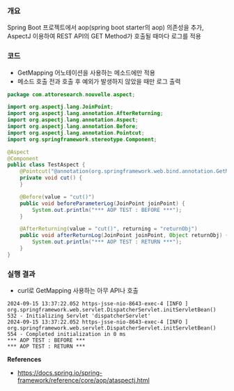 ### 개요
Spring Boot 프로젝트에서 aop(spring boot starter의 aop) 의존성을 추가, AspectJ 이용하여 REST API의 GET Method가 호출될 때마다 로그를 적용

### 코드
- GetMapping 어노테이션을 사용하는 메소드에만 적용
- 메소드 호출 전과 호출 후 예외가 발생하지 않았을 때만 로그 출력
```java
package com.attoresearch.nouvelle.aspect;

import org.aspectj.lang.JoinPoint;
import org.aspectj.lang.annotation.AfterReturning;
import org.aspectj.lang.annotation.Aspect;
import org.aspectj.lang.annotation.Before;
import org.aspectj.lang.annotation.Pointcut;
import org.springframework.stereotype.Component;

@Aspect
@Component
public class TestAspect {
    @Pointcut("@annotation(org.springframework.web.bind.annotation.GetMapping)")
    private void cut() {
    }

    @Before(value = "cut()")
    public void beforeParameterLog(JoinPoint joinPoint) {
        System.out.println("*** AOP TEST : BEFORE ***");
    }

    @AfterReturning(value = "cut()", returning = "returnObj")
    public void afterReturnLog(JoinPoint joinPoint, Object returnObj) {
        System.out.println("*** AOP TEST : RETURN ***");
    }
}
```

### 실행 결과
- curl로 GetMapping 사용하는 아무 API나 호출
```
2024-09-15 13:37:22.052 https-jsse-nio-8643-exec-4 [INFO ] org.springframework.web.servlet.DispatcherServlet.initServletBean() 532 - Initializing Servlet 'dispatcherServlet'
2024-09-15 13:37:22.052 https-jsse-nio-8643-exec-4 [INFO ] org.springframework.web.servlet.DispatcherServlet.initServletBean() 554 - Completed initialization in 0 ms
*** AOP TEST : BEFORE ***
*** AOP TEST : RETURN ***
```


**References**
- https://docs.spring.io/spring-framework/reference/core/aop/ataspectj.html
